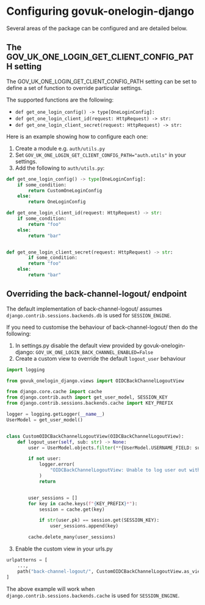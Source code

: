 # Configuring govuk-onelogin-django

Several areas of the package can be configured and are detailed below.

## The GOV_UK_ONE_LOGIN_GET_CLIENT_CONFIG_PATH setting

The GOV_UK_ONE_LOGIN_GET_CLIENT_CONFIG_PATH setting can be set to define a set of function to override particular settings.

The supported functions are the following:
- `def get_one_login_config() -> type[OneLoginConfig]:`
- `def get_one_login_client_id(request: HttpRequest) -> str:`
- `def get_one_login_client_secret(request: HttpRequest) -> str:`

Here is an example showing how to configure each one:

1. Create a module e.g. `auth/utils.py`
2. Set `GOV_UK_ONE_LOGIN_GET_CLIENT_CONFIG_PATH="auth.utils"` in your settings.
3. Add the following to `auth/utils.py`:

```python
def get_one_login_config() -> type[OneLoginConfig]:
    if some_condition:
        return CustomOneLoginConfig
    else:
        return OneLoginConfig

def get_one_login_client_id(request: HttpRequest) -> str:
    if some_condition:
        return "foo"
    else:
        return "bar"


def get_one_login_client_secret(request: HttpRequest) -> str:
        if some_condition:
        return "foo"
    else:
        return "bar"
```

## Overriding the back-channel-logout/ endpoint

The default implementation of back-channel-logout/ assumes `django.contrib.sessions.backends.db` is used for `SESSION_ENGINE`.

If you need to customise the behaviour of back-channel-logout/ then do the following:

1. In settings.py disable the default view provided by govuk-onelogin-django:
`GOV_UK_ONE_LOGIN_BACK_CHANNEL_ENABLED=False`
2. Create a custom view to override the default `logout_user` behaviour
```python
import logging

from govuk_onelogin_django.views import OIDCBackChannelLogoutView

from django.core.cache import cache
from django.contrib.auth import get_user_model, SESSION_KEY
from django.contrib.sessions.backends.cache import KEY_PREFIX

logger = logging.getLogger(__name__)
UserModel = get_user_model()


class CustomOIDCBackChannelLogoutView(OIDCBackChannelLogoutView):
    def logout_user(self, sub: str) -> None:
        user = UserModel.objects.filter(**{UserModel.USERNAME_FIELD: sub}).first()

        if not user:
            logger.error(
                "OIDCBackChannelLogoutView: Unable to log user out with sub: %s", sub
            )
            return


        user_sessions = []
        for key in cache.keys(f"{KEY_PREFIX}*"):
            session = cache.get(key)

            if str(user.pk) == session.get(SESSION_KEY):
                user_sessions.append(key)

        cache.delete_many(user_sessions)
```
3. Enable the custom view in your urls.py
```python
urlpatterns = [
    ...,
    path("back-channel-logout/", CustomOIDCBackChannelLogoutView.as_view(), name="back-channel-logout"),
]
```

The above example will work when `django.contrib.sessions.backends.cache` is used for `SESSION_ENGINE`.
